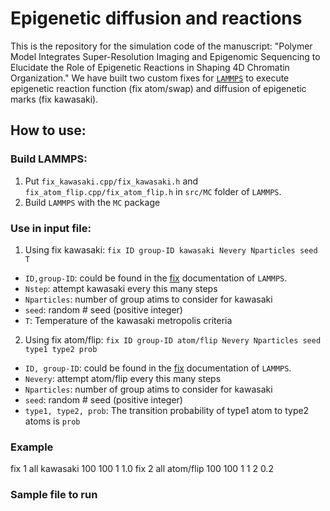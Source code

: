 # Epigenetic diffusion and reactions

This is the repository for the simulation code of the manuscript: "Polymer Model Integrates Super-Resolution Imaging and Epigenomic Sequencing to Elucidate the Role of Epigenetic Reactions in Shaping 4D Chromatin Organization." We have built two custom fixes for [`LAMMPS`](https://www.lammps.org/) to execute epigenetic reaction function (fix atom/swap) and diffusion of epigenetic marks (fix kawasaki). 

## How to use:

### Build LAMMPS:

1. Put `fix_kawasaki.cpp/fix_kawasaki.h` and `fix_atom_flip.cpp/fix_atom_flip.h` in `src/MC` folder of `LAMMPS`.
2. Build `LAMMPS` with the `MC` package

### Use in input file:

1. Using fix kawasaki:
`fix ID group-ID kawasaki Nevery Nparticles seed T`

* `ID,group-ID`: could be found in the [fix](https://docs.lammps.org/fix.html) documentation of `LAMMPS`.
* `Nstep`: attempt kawasaki every this many steps
* `Nparticles`: number of group atims to consider for kawasaki
* `seed`: random # seed (positive integer)
* `T`: Temperature of the kawasaki metropolis criteria

2. Using fix atom/flip:
`fix ID group-ID atom/flip Nevery Nparticles seed type1 type2 prob`

* `ID, group-ID`: could be found in the [fix](https://docs.lammps.org/fix.html) documentation of `LAMMPS`.
* `Nevery`: attempt atom/flip every this many steps
* `Nparticles`: number of group atims to consider for kawasaki
* `seed`: random # seed (positive integer)
* `type1, type2, prob`: The transition probability of type1 atom to type2 atoms is `prob`

### Example
fix        1 all kawasaki 100 100 1 1.0
fix        2 all atom/flip 100 100 1 1 2 0.2

### Sample file to run
